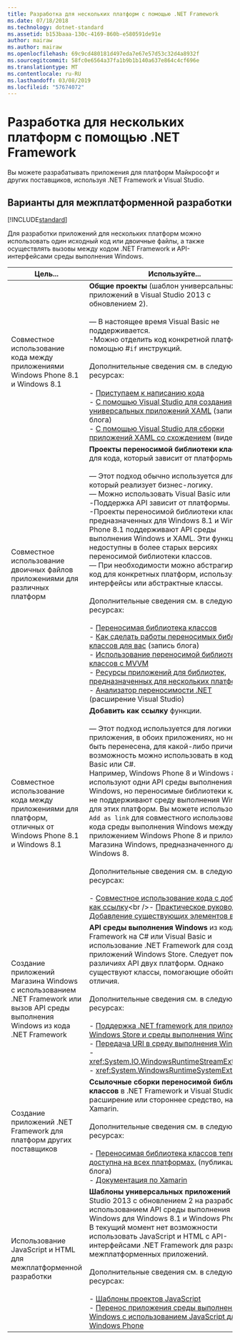 ```yaml
---
title: Разработка для нескольких платформ с помощью .NET Framework
ms.date: 07/18/2018
ms.technology: dotnet-standard
ms.assetid: b153baaa-130c-4169-860b-e580591de91e
author: mairaw
ms.author: mairaw
ms.openlocfilehash: 69c9cd480181d497eda7e67e57d53c32d4a8932f
ms.sourcegitcommit: 58fc0e6564a37fa1b9b1b140a637e864c4cf696e
ms.translationtype: MT
ms.contentlocale: ru-RU
ms.lasthandoff: 03/08/2019
ms.locfileid: "57674072"
---
```

# <a name="developing-for-multiple-platforms-with-the-net-framework"></a>Разработка для нескольких платформ с помощью .NET Framework

Вы можете разрабатывать приложения для платформ Майкрософт и других поставщиков, используя .NET Framework и Visual Studio.
  
## <a name="options-for-cross-platform-development"></a>Варианты для межплатформенной разработки

[!INCLUDE[standard](../../../includes/pcl-to-standard.md)]
  
 Для разработки приложений для нескольких платформ можно использовать один исходный код или двоичные файлы, а также осуществлять вызовы между кодом .NET Framework и API-интерфейсами среды выполнения Windows.  
  
|Цель...|Используйте...|  
|-----------------------|------------|  
|Совместное использование кода между приложениями Windows Phone 8.1 и Windows 8.1|**Общие проекты** (шаблон универсальных приложений в Visual Studio 2013 с обновлением 2).<br /><br /> — В настоящее время Visual Basic не поддерживается.<br />-Можно отделить код конкретной платформы с помощью #`if` инструкций.<br /><br /> Дополнительные сведения см. в следующих ресурсах:<br /><br /> -   [Приступаем к написанию кода](/windows/uwp/get-started/create-uwp-apps)<br />-   [С помощью Visual Studio для создания универсальных приложений XAML](https://devblogs.microsoft.com/visualstudio/using-visual-studio-to-build-universal-xaml-apps/) (запись блога)<br />-   [С помощью Visual Studio для сборки приложений XAML со схождением](https://channel9.msdn.com/Events/Build/2014/3-591) (видео)|  
|Совместное использование двоичных файлов приложениями для различных платформ|**Проекты переносимой библиотеки классов** для кода, который зависит от платформы.<br /><br /> — Этот подход обычно используется для кода, который реализует бизнес-логику.<br />— Можно использовать Visual Basic или C#.<br />-Поддержка API зависит от платформы.<br />-Проекты переносимой библиотеки классов, предназначенных для Windows 8.1 и Windows Phone 8.1 поддерживают API среды выполнения Windows и XAML. Эти функции недоступны в более старых версиях переносимой библиотеки классов.<br />— При необходимости можно абстрагировать код для конкретных платформ, используя интерфейсы или абстрактные классы.<br /><br /> Дополнительные сведения см. в следующих ресурсах:<br /><br /> -   [Переносимая библиотека классов](cross-platform-development-with-the-portable-class-library.md)<br />-   [Как сделать работы переносимых библиотек классов для вас](https://blogs.msdn.microsoft.com/dsplaisted/2012/08/27/how-to-make-portable-class-libraries-work-for-you/) (запись блога)<br />-   [Использование переносимой библиотеки классов с MVVM](using-portable-class-library-with-model-view-view-model.md) <br />-   [Ресурсы приложений для библиотек, предназначенных для нескольких платформ](app-resources-for-libraries-that-target-multiple-platforms.md) <br />-   [Анализатор переносимости .NET](https://marketplace.visualstudio.com/items?itemName=ConnieYau.NETPortabilityAnalyzer) (расширение Visual Studio)|  
|Совместное использование кода между приложениями для платформ, отличных от Windows Phone 8.1 и Windows 8.1|**Добавить как ссылку** функции.<br /><br /> — Этот подход используется для логики приложения, в обоих приложениях, но не может быть перенесена, для какой-либо причине. Эту возможность можно использовать в коде Visual Basic или C#.<br />     Например, Windows Phone 8 и Windows 8 используют одни API среды выполнения Windows, но переносимые библиотеки классов не поддерживают среду выполнения Windows для этих платформ. Вы можете использовать `Add as link` для совместного использования кода среды выполнения Windows между приложением Windows Phone 8 и приложением Магазина Windows, предназначенного для Windows 8.<br /><br /> Дополнительные сведения см. в следующих ресурсах:<br /><br /> -   [Совместное использование кода с добавить как ссылку](https://docs.microsoft.com/previous-versions/windows/apps/jj714082(v=vs.105))<br />-   [Практическое руководство. Добавление существующих элементов в проект](https://docs.microsoft.com/previous-versions/visualstudio/visual-studio-2010/9f4t9t92(v=vs.100))|  
|Создание приложений Магазина Windows с использованием .NET Framework или вызов API среды выполнения Windows из кода .NET Framework|**API среды выполнения Windows** из кода .NET Framework на C# или Visual Basic и использование .NET Framework для создания приложений Windows Store. Следует помнить о различиях API двух платформ. Однако существуют классы, помогающие обойти эти отличия.<br /><br /> Дополнительные сведения см. в следующих ресурсах:<br /><br /> -   [Поддержка .NET framework для приложений Windows Store и среды выполнения Windows](support-for-windows-store-apps-and-windows-runtime.md) <br />-   [Передача URI в среду выполнения Windows](passing-a-uri-to-the-windows-runtime.md) <br />-   <xref:System.IO.WindowsRuntimeStreamExtensions><br />-    <xref:System.WindowsRuntimeSystemExtensions>|  
|Создание приложений .NET Framework для платформ других поставщиков|**Ссылочные сборки переносимой библиотеки классов** в .NET Framework и Visual Studio расширение или стороннее средство, например Xamarin.<br /><br /> Дополнительные сведения см. в следующих ресурсах:<br /><br /> -   [Переносимая библиотека классов теперь доступна на всех платформах.](https://devblogs.microsoft.com/dotnet/portable-class-library-pcl-now-available-on-all-platforms/) (публикация блога)<br />-   [Документация по Xamarin](/xamarin)|  
|Использование JavaScript и HTML для межплатформенной разработки|**Шаблоны универсальных приложений** в Visual Studio 2013 с обновлением 2 на разработка с использованием API среды выполнения Windows для Windows 8.1 и Windows Phone 8.1. В текущий момент нет возможности использовать JavaScript и HTML с API-интерфейсами .NET Framework для разработки межплатформенных приложений.<br /><br /> Дополнительные сведения см. в следующих ресурсах:<br /><br /> -   [Шаблоны проектов JavaScript](https://docs.microsoft.com/previous-versions/windows/apps/hh758331%28v=win.10%29)<br />-   [Перенос приложения среды выполнения Windows с использованием JavaScript для Windows Phone](https://docs.microsoft.com/previous-versions/windows/apps/dn636144%28v=win.10%29)|